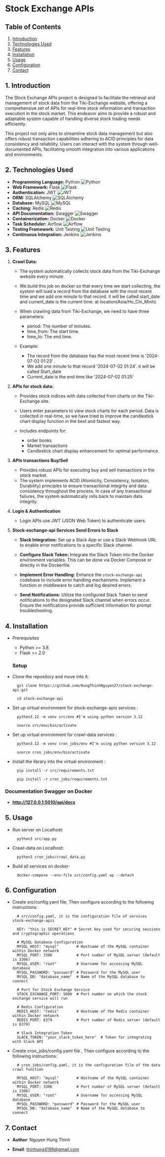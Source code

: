 
# Stock Exchange APIs

## Table of Contents
1. [Introduction](#1-introduction)
2. [Technologies Used](#2-technologiesUsed)
3. [Features](#3-features)
4. [Installation](#4-installation)
5. [Usage](#5-usage)
6. [Configuration](#6-configuration)
7. [Contact](#7-contact)

## 1. Introduction
The Stock Exchange APIs project is designed to facilitate the retrieval and management of stock data from the Tiki-Exchange website, offering a comprehensive set of APIs for real-time stock information and transaction execution in the stock market. This endeavor aims to provide a robust and adaptable system capable of handling diverse stock trading needs efficiently.

This project not only aims to streamline stock data management but also offers robust transaction capabilities adhering to ACID principles for data consistency and reliability. Users can interact with the system through well-documented APIs, facilitating smooth integration into various applications and environments.

## 2. Technologies Used

- **Programming Language:** Python ![Python](https://img.shields.io/badge/python-3.12.0-blue)
- **Web Framework:** Flask ![Flask](https://img.shields.io/badge/Flask-v2.0-green)
- **Authentication:** JWT ![JWT](https://img.shields.io/badge/JWT-v2.2.0-blue)
- **ORM:** SQLAlchemy ![SQLAlchemy](https://img.shields.io/badge/SQLAlchemy-v1.4-blue)
- **Database:** MySQL ![MySQL](https://img.shields.io/badge/MySQL-v8.0-orange)
- **Caching:** Redis ![Redis](https://img.shields.io/badge/Redis-v6.0-red)
- **API Documentation:** Swagger ![Swagger](https://img.shields.io/badge/Swagger-v3.0-lightgrey)
- **Containerization:** Docker ![Docker](https://img.shields.io/badge/Docker-v20.10-blue)
- **Task Scheduler:** Airflow ![Airflow](https://img.shields.io/badge/Airflow-v2.0-yellow)
- **Testing Framework:** Unit Testing ![Unit Testing](https://img.shields.io/badge/Unit%20Testing-pytest-green)
- **Continuous Integration:** Jenkins ![Jenkins](https://img.shields.io/badge/Jenkins-v2.303.1-red)


## 3. Features
1. **Crawl Data:**

    - The system automatically collects stock data from the Tiki-Exchange website every minute. 

    - We build this job on docker so that every time we start collecting, the system will load a record from the database with the most recent time and we add one minute to that record. it will be called start_date and current_date is the current time. at location(Asia/Ho_Chi_Minh).

    - When crawling data from Tiki-Exchange, we need to have three parameters:
        - period: The number of minutes.
        - time_from: The start time.
        - time_to: The end time.
    - Example: 
        -  The record from the database has the most recent time is '2024-07-02 01:23' .
        - We add one minute to that record '2024-07-02 01:24'. it will be called Start_date
        - Current_date is the end time like '2024-07-02 01:25'




2. **APIs for stock data:**

    - Provides stock indices with data collected from charts on the Tiki-Exchange site.

    - Users enter parameters to view stock charts for each period. Data is collected in real-time, so we have tried to improve the candlestick chart display function in the best and fastest way.

    - Includes endpoints for:
        - order books
        - Market transactions
        - Candlestick chart display enhancement for optimal performance.


3. **APIs transactions Buy/Sell**

    - Provides robust APIs for executing buy and sell transactions in the stock market. 
    - The system implements ACID (Atomicity, Consistency, Isolation, Durability) principles to ensure transactional integrity and data consistency throughout the process. In case of any transactional failures, the system automatically rolls back to maintain data integrity.

4. **Login & Authentication**

    - Login APIs use JWT (JSON Web Token) to authenticate users.

5. **Stock-exchange-api Services Send Errors to Slack**

   - **Slack Integration:** Set up a Slack App or use a Slack Webhook URL to enable error notifications to a specific Slack channel.
   
   - **Configure Slack Token:** Integrate the Slack Token into the Docker environment variables. This can be done via Docker Compose or directly in the Dockerfile.
   
   - **Implement Error Handling:** Enhance the `stock-exchange-api` codebase to include error handling mechanisms. Implement a function or middleware to catch and log desired errors.
   
   - **Send Notifications:** Utilize the configured Slack Token to send notifications to the designated Slack channel when errors occur. Ensure the notifications provide sufficient information for prompt troubleshooting.


## 4. Installation
- Prerequisites
    - Python >= 3.8
    - Flask >= 2.0

    ### Setup
- Clone the repository and move into it:

        git clone https://github.com/HungThinhNguyen27/stock-exchange-api.git

        cd stock-exchange-api

- Set up virtual environment for stock-exchange-apis services : 

        python3.12 -m venv src/env #I'm using python version 3.12

        source src/env/bin/activate

- Set up virtual environment for crawl-data services : 

        python3.12 -m venv cron_jobs/env #I'm using python version 3.12

        source cron_jobs/env/bin/activate

        
- Install the library into the virtual environment : 

        pip install -r src/requirements.txt

        pip install -r cron_jobs/requirements.txt         

### **Documentation Swagger on Docker** 

- **http://127.0.0.1:5010/api/docs**

## 5. Usage



- Run server on Localhost:

        python3 src/app.py

- Crawl-data on Localhost:

        python3 cron_jobs/crawl_data.py

- Build all services on docker:

        docker-compose --env-file src/config.yaml up --detach
    
## 6. Configuration

- Create src/config.yaml file, Then configure according to the following instructions:

        # src/config.yaml, it is the configuration file of services stock-exchange-apis 

        KEY: "this is SECRET_KEY" # Secret key used for securing sessions and cryptographic operations

        # MySQL Database Configuration
        MYSQL_HOST: "mysql"        # Hostname of the MySQL container within Docker network
        MYSQL_PORT: 3306           # Port number of MySQL server (default is 3306)
        MYSQL_USER: "root"         # Username for accessing MySQL database
        MYSQL_PASSWORD: "password" # Password for the MySQL user
        MYSQL_DB: "database_name"  # Name of the MySQL database to connect

        # Port for Stock Exchange Service
        STOCK_EXCHANGE_PORT: 5000  # Port number on which the stock exchange service will run

        # Redis Configuration
        REDIS_HOST: "redis"        # Hostname of the Redis container within Docker network
        REDIS_PORT: 6379           # Port number of Redis server (default is 6379)

        # Slack Integration Token
        SLACK_TOKEN: "your_slack_token_here"  # Token for integrating with Slack API

- Create cron_jobs/config.yaml file , Then configure according to the following instructions:

        # cron_jobs/config.yaml, it is the configuration file of the data crawl function

        MYSQL_HOST: "mysql"        # Hostname of the MySQL container within Docker network
        MYSQL_PORT: 3306           # Port number of MySQL server (default is 3306)
        MYSQL_USER: "root"         # Username for accessing MySQL database
        MYSQL_PASSWORD: "password" # Password for the MySQL user
        MYSQL_DB: "database_name"  # Name of the MySQL database to connect

## 7. Contact

- **Author**: Nguyen Hung Thinh

- **Email**: thinhung4199@gmail.com


